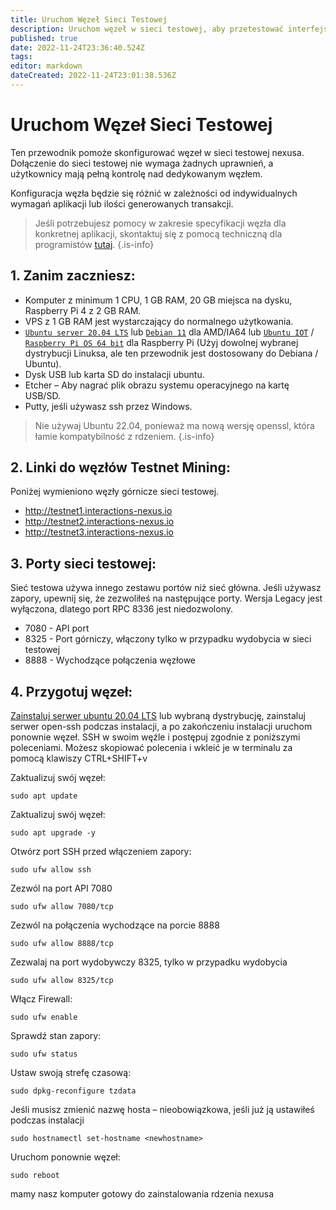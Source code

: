 ```yaml
---
title: Uruchom Węzeł Sieci Testowej
description: Uruchom węzeł w sieci testowej, aby przetestować interfejsy API lub aplikacje
published: true
date: 2022-11-24T23:36:40.524Z
tags: 
editor: markdown
dateCreated: 2022-11-24T23:01:38.536Z
---
```


# Uruchom Węzeł Sieci Testowej

Ten przewodnik pomoże skonfigurować węzeł w sieci testowej nexusa. Dołączenie do sieci testowej nie wymaga żadnych uprawnień, a użytkownicy mają pełną kontrolę nad dedykowanym węzłem.

Konfiguracja węzła będzie się różnić w zależności od indywidualnych wymagań aplikacji lub ilości generowanych transakcji.

> Jeśli potrzebujesz pomocy w zakresie specyfikacji węzła dla konkretnej aplikacji, skontaktuj się z pomocą techniczną dla programistów [tutaj](https://t.me/NexusDevelopers).
{.is-info}

## 1. Zanim zaczniesz:

* Komputer z minimum 1 CPU, 1 GB RAM, 20 GB miejsca na dysku, Raspberry Pi 4 z 2 GB RAM.
* VPS z 1 GB RAM jest wystarczający do normalnego użytkowania.
* [`Ubuntu server 20.04 LTS`](https://ubuntu.com/download/server#downloads) lub [`Debian 11`](https://www.debian.org/download) dla AMD/IA64 lub [ `Ubuntu IOT`](https://ubuntu.com/download/raspberry-pi/thank-you?version=20.04.3\&architecture=server-arm64+raspi) / [`Raspberry Pi OS 64 bit`](https://www.raspberrypi.com/software/operating-systems/) dla Raspberry Pi (Użyj dowolnej wybranej dystrybucji Linuksa, ale ten przewodnik jest dostosowany do Debiana / Ubuntu).
* Dysk USB lub karta SD do instalacji ubuntu.
* Etcher – Aby nagrać plik obrazu systemu operacyjnego na kartę USB/SD.
* Putty, jeśli używasz ssh przez Windows.

> Nie używaj Ubuntu 22.04, ponieważ ma nową wersję openssl, która łamie kompatybilność z rdzeniem.
{.is-info}

## 2. Linki do węzłów Testnet Mining:

Poniżej wymieniono węzły górnicze sieci testowej.

- http://testnet1.interactions-nexus.io
- http://testnet2.interactions-nexus.io
- http://testnet3.interactions-nexus.io

## 3. Porty sieci testowej:

Sieć testowa używa innego zestawu portów niż sieć główna. Jeśli używasz zapory, upewnij się, że zezwoliłeś na następujące porty. Wersja Legacy jest wyłączona, dlatego port RPC 8336 jest niedozwolony.

* 7080 - API port
* 8325 - Port górniczy, włączony tylko w przypadku wydobycia w sieci testowej
* 8888 - Wychodzące połączenia węzłowe

## **4. Przygotuj węzeł:**

[Zainstaluj serwer ubuntu 20.04 LTS](https://ubuntu.com/tutorials/install-ubuntu-server#1-overview) lub wybraną dystrybucję, zainstaluj serwer open-ssh podczas instalacji, a po zakończeniu instalacji uruchom ponownie węzeł. SSH w swoim węźle i postępuj zgodnie z poniższymi poleceniami. Możesz skopiować polecenia i wkleić je w terminalu za pomocą klawiszy CTRL+SHIFT+v

Zaktualizuj swój węzeł:

```
sudo apt update
```

Zaktualizuj swój węzeł:

```
sudo apt upgrade -y
```

Otwórz port SSH przed włączeniem zapory:

```
sudo ufw allow ssh
```

Zezwól na port API 7080

```
sudo ufw allow 7080/tcp
```

Zezwól na połączenia wychodzące na porcie 8888

```
sudo ufw allow 8888/tcp
```

Zezwalaj na port wydobywczy 8325, tylko w przypadku wydobycia

```
sudo ufw allow 8325/tcp
```

Włącz Firewall:

```
sudo ufw enable
```

Sprawdź stan zapory:

```
sudo ufw status
```

Ustaw swoją strefę czasową:

```
sudo dpkg-reconfigure tzdata
```

Jeśli musisz zmienić nazwę hosta – nieobowiązkowa, jeśli już ją ustawiłeś podczas instalacji

```
sudo hostnamectl set-hostname <newhostname>
```

Uruchom ponownie węzeł:

```
sudo reboot
```

mamy nasz komputer gotowy do zainstalowania rdzenia nexusa